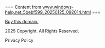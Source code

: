 === Content from www.windows-help.net_5bebf599_20250125_092014.html ===


[Buy this domain.](https://www.mydomaincontact.com/?domain_name=windows-help.net)

2025 Copyright. All Rights Reserved.

Privacy Policy


